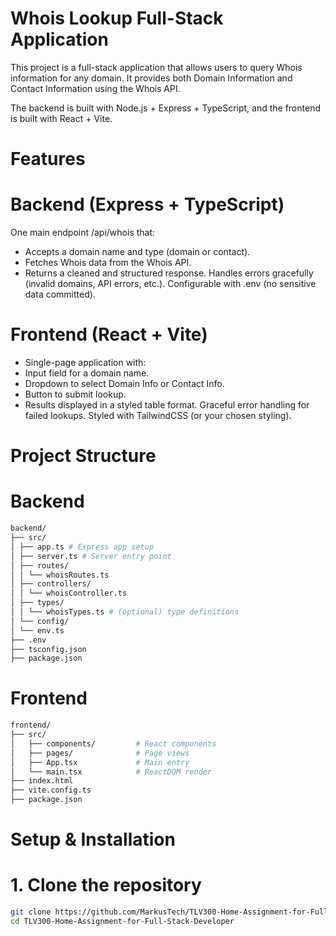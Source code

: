 # Whois Lookup Full-Stack Application

This project is a full-stack application that allows users to query Whois information for any domain.
It provides both Domain Information and Contact Information using the Whois API.

The backend is built with Node.js + Express + TypeScript, and the frontend is built with React + Vite.

# Features

# Backend (Express + TypeScript)

One main endpoint /api/whois that:

- Accepts a domain name and type (domain or contact).
- Fetches Whois data from the Whois API.
- Returns a cleaned and structured response.
  Handles errors gracefully (invalid domains, API errors, etc.).
  Configurable with .env (no sensitive data committed).

# Frontend (React + Vite)

- Single-page application with:
- Input field for a domain name.
- Dropdown to select Domain Info or Contact Info.
- Button to submit lookup.
- Results displayed in a styled table format.
  Graceful error handling for failed lookups.
  Styled with TailwindCSS (or your chosen styling).

# Project Structure

# Backend

```bash
backend/
├── src/
│ ├── app.ts # Express app setup
│ ├── server.ts # Server entry point
│ ├── routes/
│ │ └── whoisRoutes.ts
│ ├── controllers/
│ │ └── whoisController.ts
│ ├── types/
│ │ └── whoisTypes.ts # (optional) type definitions
│ └── config/
│ └── env.ts
├── .env
├── tsconfig.json
├── package.json

```

# Frontend

```bash
frontend/
├── src/
│   ├── components/         # React components
│   ├── pages/              # Page views
│   ├── App.tsx             # Main entry
│   └── main.tsx            # ReactDOM render
├── index.html
├── vite.config.ts
├── package.json

```

# Setup & Installation

# 1. Clone the repository

```bash
git clone https://github.com/MarkusTech/TLV300-Home-Assignment-for-Full-Stack-Developer.git
cd TLV300-Home-Assignment-for-Full-Stack-Developer
```
